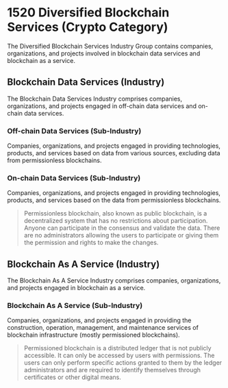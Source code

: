 # 1520 Diversified Blockchain Services (Crypto Category)

The Diversified Blockchain Services Industry Group contains companies, organizations, and projects involved in blockchain data services and blockchain as a service.



## Blockchain Data Services (Industry)

The Blockchain Data Services Industry comprises companies, organizations, and projects engaged in off-chain data services and on-chain data services.

### Off-chain Data Services (Sub-Industry)

Companies, organizations, and projects engaged in providing technologies, products, and services based on data from various sources, excluding data from permissionless blockchains.

### On-chain Data Services (Sub-Industry)

Companies, organizations, and projects engaged in providing technologies, products, and services based on the data from permissionless blockchains.

> Permissionless blockchain, also known as public blockchain, is a decentralized system that has no restrictions about participation. Anyone can participate in the consensus and validate the data. There are no administrators allowing the users to participate or giving them the permission and rights to make the changes.





## Blockchain As A Service (Industry)

The Blockchain As A Service Industry comprises companies, organizations, and projects engaged in blockchain as a service.

### Blockchain As A Service (Sub-Industry)

Companies, organizations, and projects engaged in providing the construction, operation, management, and maintenance services of blockchain infrastructure (mostly permissioned blockchains).

> Permissioned blockchain is a distributed ledger that is not publicly accessible. It can only be accessed by users with permissions. The users can only perform specific actions granted to them by the ledger administrators and are required to identify themselves through certificates or other digital means.
